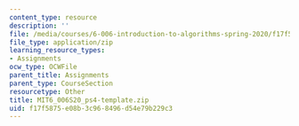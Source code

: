 ```yaml
---
content_type: resource
description: ''
file: /media/courses/6-006-introduction-to-algorithms-spring-2020/f17f5875e08b3c968496d54e79b229c3_MIT6_006S20_ps4-template.zip
file_type: application/zip
learning_resource_types:
- Assignments
ocw_type: OCWFile
parent_title: Assignments
parent_type: CourseSection
resourcetype: Other
title: MIT6_006S20_ps4-template.zip
uid: f17f5875-e08b-3c96-8496-d54e79b229c3
---
```

